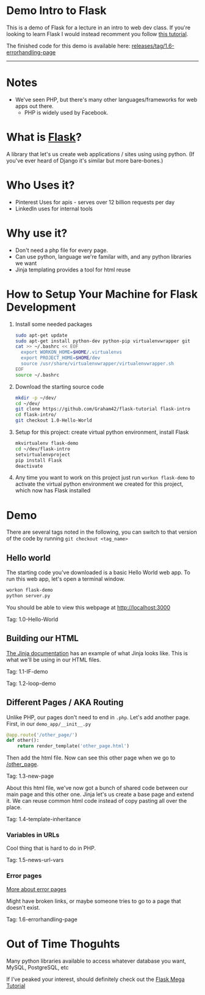 # Demo Intro to Flask

This is a demo of Flask for a lecture in an intro to web dev class.  If you're looking to learn
Flask I would instead recomment you follow [this
tutorial](http://blog.miguelgrinberg.com/post/the-flask-mega-tutorial-part-i-hello-world).

The finished code for this demo is available here:
[releases/tag/1.6-errorhandling-page](https://github.com/Graham42/flask-tutorial/releases/tag/1.6-errorhandling-page)

----
# Notes

* We've seen PHP, but there's many other languages/frameworks for web apps out there.
  * PHP is widely used by Facebook.

# What is [Flask](http://flask.pocoo.org/)?

A library that let's us create web applications / sites using using python. (If you've ever heard
of Django it's similar but more bare-bones.)

# Who Uses it?

* Pinterest Uses for apis - serves over 12 billion requests per day
* LinkedIn uses for internal tools

# Why use it?

* Don't need a php file for every page.
* Can use python, language we're familar with, and any python libraries we want
* Jinja templating provides a tool for html reuse

# How to Setup Your Machine for Flask Development

1. Install some needed packages
    ```sh
    sudo apt-get update
    sudo apt-get install python-dev python-pip virtualenvwrapper git
    cat >> ~/.bashrc << EOF
      export WORKON_HOME=$HOME/.virtualenvs
      export PROJECT_HOME=$HOME/dev
      source /usr/share/virtualenvwrapper/virtualenvwrapper.sh
    EOF
    source ~/.bashrc
    ```

2. Download the starting source code
    ```sh
    mkdir -p ~/dev/
    cd ~/dev/
    git clone https://github.com/Graham42/flask-tutorial flask-intro
    cd flask-intro/
    git checkout 1.0-Hello-World
    ```

3. Setup for this project: create virtual python environment, install Flask
    ```sh
    mkvirtualenv flask-demo
    cd ~/dev/flask-intro
    setvirtualenvproject
    pip install Flask
    deactivate
    ```

4. Any time you want to work on this project just run `workon flask-demo` to activate the virtual
   python environment we created for this project, which now has Flask installed

# Demo

There are several tags noted in the following, you can switch to that version of the code by
running `git checkout <tag_name>`

## Hello world

The starting code you've downloaded is a basic Hello World web app. To run this web app, let's open
a terminal window.

```sh
workon flask-demo
python server.py
```

You should be able to view this webpage at [http://localhost:3000](http://localhost:3000)

Tag: 1.0-Hello-World

## Building our HTML

[The Jinja documentation](http://jinja.pocoo.org/docs/dev/templates/) has an example of what Jinja
looks like. This is what we'll be using in our HTML files.

Tag: 1.1-IF-demo

Tag: 1.2-loop-demo

## Different Pages / AKA Routing

Unlike PHP, our pages don't need to end in `.php`. Let's add another page. First, in our
`demo_app/__init__.py`

```python
@app.route('/other_page/')
def other():
    return render_template('other_page.html')
```

Then add the html file. Now can see this other page when we go to
[/other_page](http://localhost:3000/other_page).

Tag: 1.3-new-page

About this html file, we've now got a bunch of shared code between our main page and this other
one. Jinja let's us create a base page and extend it. We can reuse common html code instead of
copy pasting all over the place.

Tag: 1.4-template-inheritance

### Variables in URLs

Cool thing that is hard to do in PHP.

Tag: 1.5-news-url-vars

### Error pages

[More about error pages](http://flask.pocoo.org/docs/0.10/patterns/errorpages/)

Might have broken links, or maybe someone tries to go to a page that doesn't exist.

Tag: 1.6-errorhandling-page

# Out of Time Thoguhts

Many python libraries available to access whatever database you want, MySQL, PostgreSQL, etc

If I've peaked your interest, should definitely check out the [Flask Mega
Tutorial](http://blog.miguelgrinberg.com/post/the-flask-mega-tutorial-part-i-hello-world)

